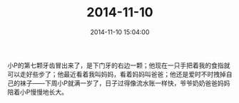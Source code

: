 ﻿---
title: "2014-11-10"
date: 2014-11-10 15:04:00
tags: 文字
categories: 爸爸
---
小P的第七颗牙齿冒出来了，是下门牙的右边一颗；他现在一只手把着我的食指就可以走好些步了；他最近看着我叫妈妈，看着妈妈叫爸爸；他还是爱时不时拽掉自己的袜子——下周小P就满一岁了，日子过得像流水账一样快，爷爷奶奶爸爸妈妈陪着小P慢慢地长大。